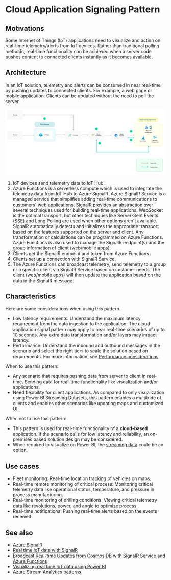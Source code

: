 # Cloud Application Signaling Pattern

## Motivations
Some Internet of Things (IoT) applications need to visualize and action on real-time telemetry/alerts from IoT devices. Rather than traditional polling methods, real-time functionality can be achieved when a server code pushes content to connected clients instantly as it becomes available.

## Architecture

In an IoT solution, telemetry and alerts can be consumed in near real-time by pushing updates to connected clients. For example, a web page or mobile application. Clients can be updated without the need to poll the server.

![Architecture diagram showing the data flow for cloud application signaling pattern](media/cloud-application-signaling.png)

1.  IoT devices send telemetry data to IoT Hub. 
2.  Azure Functions is a serverless compute which is used to integrate the telemetry data from IoT Hub to Azure SignalR. Azure SignalR Service is a managed service that simplifies adding real-time communications to customers' web applications. SignalR provides an abstraction over several techniques used for building real-time applications. WebSocket is the optimal transport, but other techniques like Server-Sent Events (SSE) and Long Polling are used when other options aren't available. SignalR automatically detects and initializes the appropriate transport based on the features supported on the server and client. Any transformation or calculations can be programmed on Azure Functions. Azure Functions is also used to manage the SignalR endpoint(s) and the group information of client (web/mobile apps). 
3.  Clients get the SignalR endpoint and token from Azure Functions.
4.  Clients set up a connection with SignalR Service.
5.  The Azure Functions can broadcast telemetry, send telemetry to a group or a specific client via SignalR Service based on customer needs. The client (web/mobile apps) will then update the application based on the data in the SignalR message. 

## Characteristics

Here are some considerations when using this pattern.
-   Low latency requirements: Understand the maximum latency requirement from the data ingestion to the application. The cloud application signal pattern may apply to near real-time scenarios of up to 10 seconds. Any extra data transformation and/or layers may impact latency.
-   Performance: Understand the inbound and outbound messages in the scenario and select the right tiers to scale the solution based on requirements. For more information, see [Performance considerations](https://docs.microsoft.com/en-us/azure/azure-signalr/signalr-concept-performance). 

When to use this pattern:
-   Any scenario that requires pushing data from server to client in real-time. Sending data for real-time functionality like visualization and/or applications. 
-   Need flexibility for client applications. As compared to only visualization using Power BI Streaming Datasets, this pattern enables a multitude of clients and enables other scenarios like updating maps and customized UI. 

When not to use this pattern:
-   This pattern is used for real-time functionality of a **cloud-based** application. If the scenario calls for low latency and reliability, an on-premises based solution design may be considered. 
-   When required to visualize on Power BI, the [streaming data](https://docs.microsoft.com/en-us/power-bi/connect-data/service-real-time-streaming) could be an option.


## Use cases
-   Fleet monitoring: Real-time location tracking of vehicles on maps.
-   Real-time remote monitoring of critical process: Monitoring critical telemetry data like operational status, temperature, and pressure in process manufacturing. 
-   Real-time monitoring of drilling conditions: Viewing critical telemetry data like revolutions, power, and angle to optimize process. 
-   Real-time notifications: Pushing real-time alerts based on the events received. 

## See also

-   [Azure SignalR](https://azure.microsoft.com/services/signalr-service/)
-   [Real time IoT data with SignalR](https://anthonychu.ca/post/end-to-end-realtime-python-iot-azure-functions-signalr-iothub/)
-   [Broadcast Real-time Updates from Cosmos DB with SignalR Service and Azure Functions](https://anthonychu.ca/post/cosmosdb-real-time-azure-functions-signalr-service/)
-   [Visualizing real time IoT data using Power BI](https://docs.microsoft.com/azure/iot-hub/iot-hub-live-data-visualization-in-power-bi)
-   [Azure Stream Analytics patterns](https://docs.microsoft.com/azure/stream-analytics/stream-analytics-solution-patterns)

